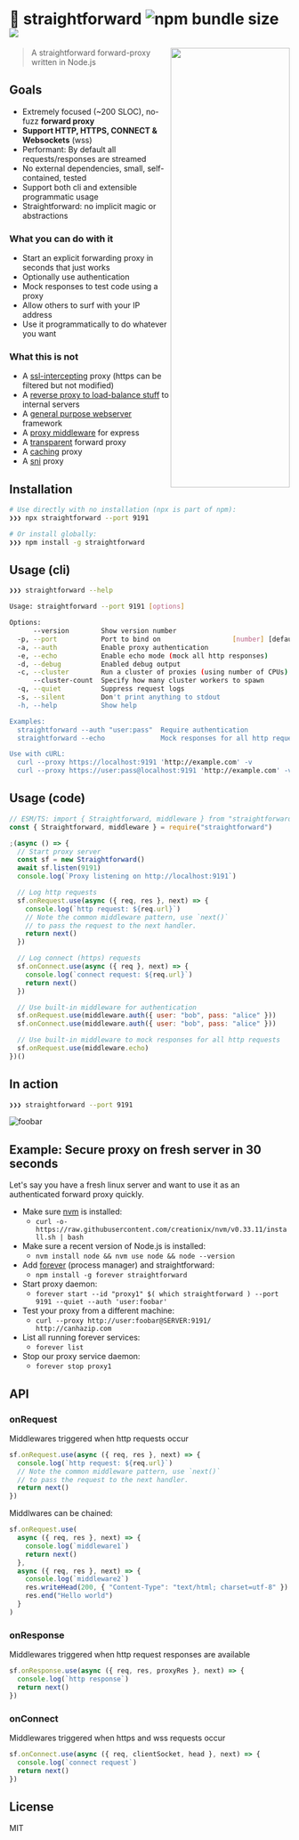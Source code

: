 # 🏴 straightforward ![npm bundle size](https://img.shields.io/bundlephobia/min/straightforward) [![ ](https://img.shields.io/npm/v/straightforward.svg)](https://www.npmjs.com/package/straightforward)

<a href="https://github.com/berstend/straightforward"><img src="https://i.imgur.com/B9KXKGS.jpg" width="214px" height="790px" align="right" /></a>

> A straightforward forward-proxy written in Node.js

## Goals

- Extremely focused (~200 SLOC), no-fuzz **forward proxy**
- **Support HTTP, HTTPS, CONNECT & Websockets** (wss)
- Performant: By default all requests/responses are streamed
- No external dependencies, small, self-contained, tested
- Support both cli and extensible programmatic usage
- Straightforward: no implicit magic or abstractions

### What you can do with it

- Start an explicit forwarding proxy in seconds that just works
- Optionally use authentication
- Mock responses to test code using a proxy
- Allow others to surf with your IP address
- Use it programmatically to do whatever you want

### What this is not

- A [ssl-intercepting] proxy (https can be filtered but not modified)
- A [reverse proxy to load-balance stuff] to internal servers
- A [general purpose webserver] framework
- A [proxy middleware] for express
- A [transparent] forward proxy
- A [caching] proxy
- A [sni] proxy

[ssl-intercepting]: https://mitmproxy.org/
[reverse proxy to load-balance stuff]: https://github.com/nodejitsu/node-http-proxy
[general purpose webserver]: https://github.com/fastify/fastify
[proxy middleware]: https://github.com/villadora/express-http-proxy
[transparent]: https://wiki.alpinelinux.org/wiki/Setting_up_Explicit_Squid_Proxy#transparent_forward_proxy
[caching]: https://www.linuxlinks.com/webcaches/
[sni]: https://github.com/jornane/node-snip

## Installation

```bash
# Use directly with no installation (npx is part of npm):
❯❯❯ npx straightforward --port 9191

# Or install globally:
❯❯❯ npm install -g straightforward
```

## Usage (cli)

```bash
❯❯❯ straightforward --help

Usage: straightforward --port 9191 [options]

Options:
      --version        Show version number                             [boolean]
  -p, --port           Port to bind on                  [number] [default: 9191]
  -a, --auth           Enable proxy authentication                      [string]
  -e, --echo           Enable echo mode (mock all http responses)      [boolean]
  -d, --debug          Enabled debug output                            [boolean]
  -c, --cluster        Run a cluster of proxies (using number of CPUs) [boolean]
      --cluster-count  Specify how many cluster workers to spawn        [number]
  -q, --quiet          Suppress request logs                           [boolean]
  -s, --silent         Don't print anything to stdout                  [boolean]
  -h, --help           Show help                                       [boolean]

Examples:
  straightforward --auth "user:pass"  Require authentication
  straightforward --echo              Mock responses for all http requests

Use with cURL:
  curl --proxy https://localhost:9191 'http://example.com' -v
  curl --proxy https://user:pass@localhost:9191 'http://example.com' -v
```

## Usage (code)

```js
// ESM/TS: import { Straightforward, middleware } from "straightforward"
const { Straightforward, middleware } = require("straightforward")

;(async () => {
  // Start proxy server
  const sf = new Straightforward()
  await sf.listen(9191)
  console.log(`Proxy listening on http://localhost:9191`)

  // Log http requests
  sf.onRequest.use(async ({ req, res }, next) => {
    console.log(`http request: ${req.url}`)
    // Note the common middleware pattern, use `next()`
    // to pass the request to the next handler.
    return next()
  })

  // Log connect (https) requests
  sf.onConnect.use(async ({ req }, next) => {
    console.log(`connect request: ${req.url}`)
    return next()
  })

  // Use built-in middleware for authentication
  sf.onRequest.use(middleware.auth({ user: "bob", pass: "alice" }))
  sf.onConnect.use(middleware.auth({ user: "bob", pass: "alice" }))

  // Use built-in middleware to mock responses for all http requests
  sf.onRequest.use(middleware.echo)
})()
```

## In action

```bash
❯❯❯ straightforward --port 9191
```

![foobar](https://i.imgur.com/ZOxVhxE.png)

## Example: Secure proxy on fresh server in 30 seconds

Let's say you have a fresh linux server and want to use it as an authenticated forward proxy quickly.

- Make sure [nvm](https://github.com/creationix/nvm#install-script) is installed:
  - `curl -o- https://raw.githubusercontent.com/creationix/nvm/v0.33.11/install.sh | bash`
- Make sure a recent version of Node.js is installed:
  - `nvm install node && nvm use node && node --version`
- Add [forever](https://www.npmjs.com/package/forever) (process manager) and straightforward:
  - `npm install -g forever straightforward`
- Start proxy daemon:
  - `forever start --id "proxy1" $( which straightforward ) --port 9191 --quiet --auth 'user:foobar'`
- Test your proxy from a different machine:
  - `curl --proxy http://user:foobar@SERVER:9191/ http://canhazip.com`
- List all running forever services:
  - `forever list`
- Stop our proxy service daemon:
  - `forever stop proxy1`

## API

### onRequest

Middlewares triggered when http requests occur

```js
sf.onRequest.use(async ({ req, res }, next) => {
  console.log(`http request: ${req.url}`)
  // Note the common middleware pattern, use `next()`
  // to pass the request to the next handler.
  return next()
})
```

Middlwares can be chained:

```js
sf.onRequest.use(
  async ({ req, res }, next) => {
    console.log(`middleware1`)
    return next()
  },
  async ({ req, res }, next) => {
    console.log(`middleware2`)
    res.writeHead(200, { "Content-Type": "text/html; charset=utf-8" })
    res.end("Hello world")
  }
)
```

### onResponse

Middlewares triggered when http request responses are available

```js
sf.onResponse.use(async ({ req, res, proxyRes }, next) => {
  console.log(`http response`)
  return next()
})
```

### onConnect

Middlewares triggered when https and wss requests occur

```js
sf.onConnect.use(async ({ req, clientSocket, head }, next) => {
  console.log(`connect request`)
  return next()
})
```

## License

MIT
